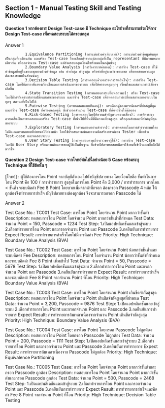## Section 1 - Manual Testing Skill and Testing Knowledge

#### Question 1 หากต้องการ Design Test-case มี Technique อะไรบ้างที่สามารถช่วยให้การ Design Test-case เพื่อทดสอบระบบได้ครอบคลุม

Answer 1

             1.Equivalence Partitioning (การแบ่งช่วงค่าเทียบเท่า): การแบ่งช่วงค่าข้อมูลอินพุตเป็นกลุ่มที่เหมือนกัน และสร้าง Test-case โดยเลือกค่าจากแต่ละกลุ่มที่เป็น representant ที่มีความหมายเดียวกัน เพื่อลดจำนวน Test-case แต่ยังครอบคลุมเงื่อนไขทั้งหมดในกลุ่มนั้นๆ
             2.Boundary Value Analysis (การวิเคราะห์ค่าขอบ): การสร้าง Test-case ที่ใช้ค่าข้อมูลที่อยู่ในขอบเขตของช่วงค่าข้อมูล เช่น ค่าต่ำสุด ค่าสูงสุด หรือค่าที่อยู่ระหว่างขอบเขต เพื่อทดสอบความถูกต้องของระบบในส่วนนั้นๆ
             3.Decision Table Testing (การทดสอบด้วยตารางการตัดสินใจ): การสร้าง Test-case โดยใช้ตารางที่แสดงเงื่อนไขและการดำเนินการของระบบ เพื่อให้ครอบคลุมทุกๆ เงื่อนไขและสถานการณ์ที่อาจเกิดขึ้น
             4.State Transition Testing (การทดสอบการเปลี่ยนสถานะ): สร้าง Test-case โดยใช้การวิเคราะห์การเปลี่ยนสถานะของระบบ และสร้าง Test-case เพื่อทดสอบการเปลี่ยนสถานะของระบบในทุกๆ สถานะที่เป็นไปได้
             5.Pairwise Testing (การทดสอบแบบทีมละคู่): การเลือกคู่ของพารามิเตอร์ที่สำคัญที่สุดและสร้าง Test-case ที่ครอบคลุมคู่นี้ ซึ่งช่วยลดจำนวน Test-case ที่ต้องสร้างให้น้อยลง
             6.Risk-based Testing (การทดสอบโดยให้ความสำคัญตามความเสี่ยง): การพิจารณาความเสี่ยงในการทดสอบและสร้าง Test-case ที่เน้นไปที่พื้นที่ที่มีความเสี่ยงสูงสุด หรือคุณลักษณะที่สำคัญที่สุดของระบบ
             7.Exploratory Testing (การทดสอบอย่างสำรวจ): การทดสอบโดยการสำรวจระบบโดยไม่มีแผนการทดสอบที่กำหนดไว้ล่วงหน้า โดยใช้ประสบการณ์และความคิดสร้างสรรค์ของ Tester เพื่อสร้าง Test-case และทดสอบระบบ
             8.User Story Testing (การทดสอบตามเรื่องราวของผู้ใช้): การสร้าง Test-case โดยใช้ User Story หรือความต้องการของผู้ใช้เป็นพื้นฐาน ซึ่งช่วยให้การทดสอบมีการใช้งานที่เข้าใจและเชื่อถือได้มากขึ้น

#### Question 2 Design Test-case จากโจทย์ต่อไปนี้อย่างน้อย 5 Case พร้อมระบุ Technique ที่ใช้ข้อนั้น ๆ

[โจทย์] : ผู้ใช้ต้องการโอน Point จากบัญชีตัวเอง ไปยังบัญชีปลายทาง โดยเงื่อนไขคือ
ขั้นต่ำในการโอน Point คือ 100 / การทำรายการ
สูงสุดในการโอน Point คือ 3,000 / การทำรายการ
หากโอน < ขั้นต่ำ ระบบคิดค่า Fee 8 Point โดยบวกเพิ่มจากค่าที่กรอก
ต้องกรอก Passcode 4 หลัก ให้ถูกต้องจึงทำรายการสำเร็จ
บัญชีปลายทางต้องถูกต้อง จึงจะสามารถกรอก Passcode ได้

Answer 2

Test Case No.: TC001
Test Case: การโอน Point โดยจำนวน Point มากกว่าขั้นต่ำ
Description: ทดสอบการโอน Point โดยจำนวน Point มากกว่าขั้นต่ำที่กำหนด
Test Data: จำนวน Point = 150, Passcode = 1234
Test Step: 1.เปิดแอปพลิเคชันและเข้าสู่ระบบ
           2.เลือกทำรายการโอน Point และกรอกจำนวน Point และ Passcode
           3.กดยืนยันการทำรายการ
Expect Result: การทำรายการสำเร็จโดยไม่มีการคิดค่า Fee
Priority: High
Technique: Boundary Value Analysis (BVA)

Test Case No.: TC002
Test Case: การโอน Point โดยจำนวน Point น้อยกว่าขั้นต่ำและระบบคิดค่า Fee
Description: ทดสอบการโอน Point โดยจำนวน Point น้อยกว่าขั้นต่ำที่กำหนด และระบบคิดค่า Fee 8 Point เพิ่มเข้าไป
Test Data: จำนวน Point = 50, Passcode = 5678
Test Step: 1.เปิดแอปพลิเคชันและเข้าสู่ระบบ
           2.เลือกทำรายการโอน Point และกรอกจำนวน Point และ Passcode
           3.กดยืนยันการทำรายการ
Expect Result: การทำรายการสำเร็จและระบบคิดค่า Fee 8 Point จากจำนวน Point ที่โอน
Priority: High
Technique: Boundary Value Analysis (BVA)

Test Case No.: TC003
Test Case: การโอน Point โดยจำนวน Point เกินขีดจำกัดสูงสุด
Description: ทดสอบการโอน Point โดยจำนวน Point เกินขีดจำกัดสูงสุดที่กำหนด
Test Data: จำนวน Point = 3,200, Passcode = 9876
Test Step: 1.เปิดแอปพลิเคชันและเข้าสู่ระบบ
           2.เลือกทำรายการโอน Point และกรอกจำนวน Point และ Passcode
           3.กดยืนยันการทำรายการ
Expect Result: การทำรายการล้มเหลวเนื่องจากจำนวน Point เกินขีดจำกัดสูงสุด
Priority: High
Technique: Boundary Value Analysis (BVA)

Test Case No.: TC004
Test Case: การโอน Point โดยกรอก Passcode ไม่ถูกต้อง
Description: ทดสอบการโอน Point โดยกรอก Passcode ไม่ถูกต้อง
Test Data: จำนวน Point = 200, Passcode = 1111
Test Step: 1.เปิดแอปพลิเคชันและเข้าสู่ระบบ
           2.เลือกทำรายการโอน Point และกรอกจำนวน Point และ Passcode
           3.กดยืนยันการทำรายการ
Expect Result: การทำรายการล้มเหลวเนื่องจาก Passcode ไม่ถูกต้อง
Priority: High
Technique: Equivalence Partitioning

Test Case No.: TC005
Test Case: การโอน Point โดยจำนวน Point มากกว่าขั้นต่ำและกรอก Passcode ถูกต้อง
Description: ทดสอบการโอน Point โดยจำนวน Point มากกว่าขั้นต่ำและกรอก Passcode ถูกต้อง
Test Data: จำนวน Point = 500, Passcode = 2468
Test Step: 1.เปิดแอปพลิเคชันและเข้าสู่ระบบ
           2.เลือกทำรายการโอน Point และกรอกจำนวน Point และ Passcode
           3.กดยืนยันการทำรายการ
Expect Result: การทำรายการสำเร็จและคิดค่า Fee 8 Point จากจำนวน Point ที่โอน
Priority: High
Technique: Decision Table Testing
